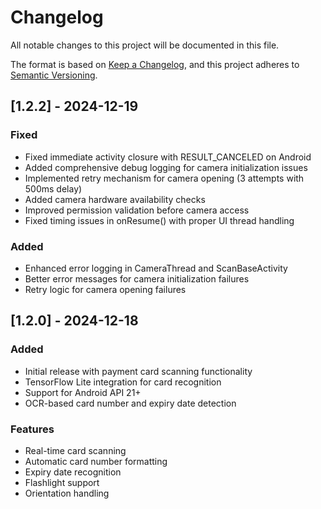 # Changelog

All notable changes to this project will be documented in this file.

The format is based on [Keep a Changelog](https://keepachangelog.com/en/1.0.0/),
and this project adheres to [Semantic Versioning](https://semver.org/spec/v2.0.0.html).

## [1.2.2] - 2024-12-19

### Fixed

- Fixed immediate activity closure with RESULT_CANCELED on Android
- Added comprehensive debug logging for camera initialization issues
- Implemented retry mechanism for camera opening (3 attempts with 500ms delay)
- Added camera hardware availability checks
- Improved permission validation before camera access
- Fixed timing issues in onResume() with proper UI thread handling

### Added

- Enhanced error logging in CameraThread and ScanBaseActivity
- Better error messages for camera initialization failures
- Retry logic for camera opening failures

## [1.2.0] - 2024-12-18

### Added

- Initial release with payment card scanning functionality
- TensorFlow Lite integration for card recognition
- Support for Android API 21+
- OCR-based card number and expiry date detection

### Features

- Real-time card scanning
- Automatic card number formatting
- Expiry date recognition
- Flashlight support
- Orientation handling
